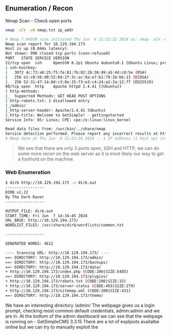 ## Enumeration / Recon

Nmap Scan - Check open ports

```bash
nmap -sCV -oN nmap.txt ip_addr
```

```bash
# Nmap 7.94SVN scan initiated Thu Jun  6 21:22:22 2024 as: nmap -sCV -oN nmap.txt -v 10.129.194.173
Nmap scan report for 10.129.194.173
Host is up (0.044s latency).
Not shown: 998 closed tcp ports (conn-refused)
PORT   STATE SERVICE VERSION
22/tcp open  ssh     OpenSSH 8.2p1 Ubuntu 4ubuntu0.1 (Ubuntu Linux; protocol 2.0)
| ssh-hostkey: 
|   3072 4c:73:a0:25:f5:fe:81:7b:82:2b:36:49:a5:4d:c8:5e (RSA)
|   256 e1:c0:56:d0:52:04:2f:3c:ac:9a:e7:b1:79:2b:bb:13 (ECDSA)
|_  256 52:31:47:14:0d:c3:8e:15:73:e3:c4:24:a2:3a:12:77 (ED25519)
80/tcp open  http    Apache httpd 2.4.41 ((Ubuntu))
| http-methods: 
|_  Supported Methods: GET HEAD POST OPTIONS
| http-robots.txt: 1 disallowed entry 
|_/admin/
|_http-server-header: Apache/2.4.41 (Ubuntu)
|_http-title: Welcome to GetSimple! - gettingstarted
Service Info: OS: Linux; CPE: cpe:/o:linux:linux_kernel

Read data files from: /usr/bin/../share/nmap
Service detection performed. Please report any incorrect results at https://nmap.org/submit/ .
# Nmap done at Thu Jun  6 21:22:34 2024 -- 1 IP address (1 host up) scanned in 12.30 seconds
```

> We see that there are only 2 ports open, SSH and HTTP, we can do some more recon on the web server as it is most likely our way to get a foothold on the machine.

### Web Enumeration

```bash
$ dirb http://10.129.194.173 -o dirb.out
-----------------
DIRB v2.22    
By The Dark Raver
-----------------

OUTPUT_FILE: dirb.out
START_TIME: Fri Jun  7 14:34:45 2024
URL_BASE: http://10.129.194.173/
WORDLIST_FILES: /usr/share/dirb/wordlists/common.txt

-----------------

GENERATED WORDS: 4612                                                          

---- Scanning URL: http://10.129.194.173/ ----
==> DIRECTORY: http://10.129.194.173/admin/                                                                                                                                                  
==> DIRECTORY: http://10.129.194.173/backups/                                                                                                                                                
==> DIRECTORY: http://10.129.194.173/data/                                                                                                                                                   
+ http://10.129.194.173/index.php (CODE:200|SIZE:5485)                                                                                                                                       
==> DIRECTORY: http://10.129.194.173/plugins/                                                                                                                                                
+ http://10.129.194.173/robots.txt (CODE:200|SIZE:32)                                                                                                                                        
+ http://10.129.194.173/server-status (CODE:403|SIZE:279)                                                                                                                                    
+ http://10.129.194.173/sitemap.xml (CODE:200|SIZE:431)                                                                                                                                      
==> DIRECTORY: http://10.129.194.173/theme/
```

We have an interesting directory /admin/
The webpage gives us a login prompt, checking most common default credentials, admin:admin and we are in.
At the bottom of the admin dashboard we can see that the webpage is running on - GetSimpleCMS 3.3.15
There are a lot of explpiots availalbe online but we can try to manually exploit the

